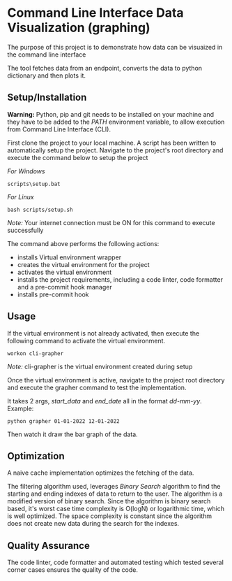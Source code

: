 # Command Line Interface Data Visualization (graphing)

The purpose of this project is to demonstrate how data can be visuaized in the command line interface

The tool fetches data from an endpoint, converts the data to python dictionary and then plots it.

## Setup/Installation
**Warning:** Python, pip and git needs to be installed on your machine and they have to be added to the *PATH* environment variable, to allow execution from Command Line Interface (CLI).

First clone the project to your local machine.
A script has been written to automatically setup the project.
Navigate to the project's root directory and execute the command below to setup the project

*For Windows*
```shell
scripts\setup.bat
```
*For Linux*
```shell
bash scripts/setup.sh
```
*Note:* Your internet connection must be ON for this command to execute successfully

The command above performs the following actions:
- installs Virtual environment wrapper
- creates the virtual environment for the project
- activates the virtual environment
- installs the project requirements, including a code linter, code formatter and a pre-commit hook manager
- installs pre-commit hook

## Usage
If the virtual environment is not already activated, then execute the following command to activate the virtual environment.

```shell
workon cli-grapher
```
*Note:* cli-grapher is the virtual environment created during setup

Once the virtual environment is active, navigate to the project root directory and execute the grapher command to test the implementation.

It takes 2 args, *start_data* and *end_date* all in the format *dd-mm-yy*.
Example:

```shell
python grapher 01-01-2022 12-01-2022
```
Then watch it draw the bar graph of the data.

## Optimization
A naive cache implementation optimizes the fetching of the data.

The filtering algorithm used, leverages *Binary Search* algorithm to find the starting and ending indexes of data to return to the user. The algorithm is a modified version of binary search.
Since the algorithm is binary search based, it's worst case time complexity is O(logN) or logarithmic time, which is well optimized. The space complexity is constant since the algorithm does not create new data during the search for the indexes.

## Quality Assurance

The code linter, code formatter and automated testing which tested several corner cases ensures the quality of the code.
